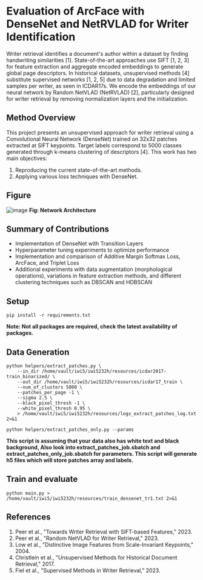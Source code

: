 # Evaluation of ArcFace with DenseNet and NetRVLAD for Writer Identification

Writer retrieval identifies a document's author within a dataset by finding handwriting similarities [1]. State-of-the-art approaches use SIFT [1, 2, 3] for feature extraction and aggregate encoded embeddings to generate global page descriptors. In historical datasets, unsupervised methods [4] substitute supervised networks [1, 2, 5] due to data degradation and limited samples per writer, as seen in ICDAR17s. We encode the embeddings of our neural network by Random NetVLAD (NetRVLAD) [2], particularly designed for writer retrieval by removing normalization layers and the initialization.

## Method Overview

This project presents an unsupervised approach for writer retrieval using a Convolutional Neural Network (DenseNet) trained on 32x32 patches extracted at SIFT keypoints. Target labels correspond to 5000 classes generated through k-means clustering of descriptors [4]. This work has two main objectives:

1. Reproducing the current state-of-the-art methods.
2. Applying various loss techniques with DenseNet.

## Figure

![image](https://github.com/user-attachments/assets/70e30682-8703-497d-8acd-ffeef4578612) **Fig: Network Architecture**



## Summary of Contributions

- Implementation of DenseNet with Transition Layers
- Hyperparameter tuning experiments to optimize performance
- Implementation and comparison of Additive Margin Softmax Loss, ArcFace, and Triplet Loss
- Additional experiments with data augmentation (morphological operations), variations in feature extraction methods, and different clustering techniques such as DBSCAN and HDBSCAN

## Setup
```
pip install -r requirements.txt
```
**Note: Not all packages are required, check the latest availability of packages.**

## Data Generation

```
python helpers/extract_patches.py \
    --in_dir /home/vault/iwi5/iwi5232h/resources/icdar2017-train_binarized/ \
    --out_dir /home/vault/iwi5/iwi5232h/resources/icdar17_train \
    --num_of_clusters 5000 \
    --patches_per_page -1 \
    --sigma 2.5 \
    --black_pixel_thresh -1 \
    --white_pixel_thresh 0.95 \
    > /home/vault/iwi5/iwi5232h/resources/logs_extract_patches_log.txt 2>&1

python helpers/extract_patches_only.py --params
```
**This script is assuming that your data also has white text and black background, Also look into extract_patches_job.sbatch and extract_patches_only_job.sbatch for parameters. This script  will generate h5 files which will store patches array and labels.**

## Train and evaluate

```
python main.py > /home/vault/iwi5/iwi5232h/resources/train_densenet_tr1.txt 2>&1
```
## References

1. Peer et al., "Towards Writer Retrieval with SIFT-based Features," 2023.
2. Peer et al., "Random NetVLAD for Writer Retrieval," 2023.
3. Low et al., "Distinctive Image Features from Scale-Invariant Keypoints," 2004.
4. Christlein et al., "Unsupervised Methods for Historical Document Retrieval," 2017.
5. Fiel et al., "Supervised Methods in Writer Retrieval," 2023.

